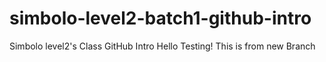 # simbolo-level2-batch1-github-intro
Simbolo level2's Class GitHub Intro
Hello Testing!
This is from new Branch
